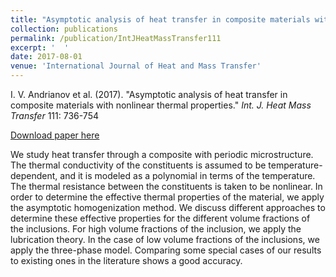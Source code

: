 ```yaml
---
title: "Asymptotic analysis of heat transfer in composite materials with nonlinear thermal properties"
collection: publications
permalink: /publication/IntJHeatMassTransfer111
excerpt: '  '
date: 2017-08-01
venue: 'International Journal of Heat and Mass Transfer'
---
```


I. V. Andrianov et al. (2017). &quot;Asymptotic analysis of heat transfer in composite materials with nonlinear thermal properties.&quot; <i>Int. J. Heat Mass Transfer</i> 111: 736-754

[Download paper here](http://dx.doi.org/10.1016/j.ijheatmasstransfer.2017.03.124)

We study heat transfer through a composite with periodic microstructure. The thermal conductivity of the constituents is assumed to be temperature-dependent, and it is modeled as a polynomial in terms of the temperature. The thermal resistance between the constituents is taken to be nonlinear. In order to determine the effective thermal properties of the material, we apply the asymptotic homogenization method. We discuss different approaches to determine these effective properties for the different volume fractions of the inclusions. For high volume fractions of the inclusion, we apply the lubrication theory. In the case of low volume fractions of the inclusions, we apply the three-phase model. Comparing some special cases of our results to existing ones in the literature shows a good accuracy.
